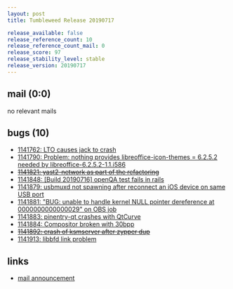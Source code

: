 ```yaml
---
layout: post
title: Tumbleweed Release 20190717

release_available: false
release_reference_count: 10
release_reference_count_mail: 0
release_score: 97
release_stability_level: stable
release_version: 20190717
---
```


## mail (0:0)

no relevant mails

## bugs (10)

<!--more-->

- [1141762: LTO causes jack to crash](https://bugzilla.opensuse.org/show_bug.cgi?id=1141762)
- [1141790: Problem: nothing provides libreoffice-icon-themes = 6.2.5.2 needed by libreoffice-6.2.5.2-1.1.i586](https://bugzilla.opensuse.org/show_bug.cgi?id=1141790)
- ~~[1141821: yast2-network as part of the refactoring](https://bugzilla.opensuse.org/show_bug.cgi?id=1141821)~~
- [1141848: \[Build 20190716\] openQA test fails in rails](https://bugzilla.opensuse.org/show_bug.cgi?id=1141848)
- [1141879: usbmuxd not spawning after reconnect an iOS device on same USB port](https://bugzilla.opensuse.org/show_bug.cgi?id=1141879)
- [1141881: "BUG: unable to handle kernel NULL pointer dereference at 0000000000000029" on OBS job](https://bugzilla.opensuse.org/show_bug.cgi?id=1141881)
- [1141883: pinentry-qt crashes with QtCurve](https://bugzilla.opensuse.org/show_bug.cgi?id=1141883)
- [1141884: Compositor broken with 30bpp](https://bugzilla.opensuse.org/show_bug.cgi?id=1141884)
- ~~[1141892: crash of ksmserver after zypper dup](https://bugzilla.opensuse.org/show_bug.cgi?id=1141892)~~
- [1141913: libbfd link problem](https://bugzilla.opensuse.org/show_bug.cgi?id=1141913)



## links

- [mail announcement](https://lists.opensuse.org/opensuse-factory/2019-07/msg00269.html)
